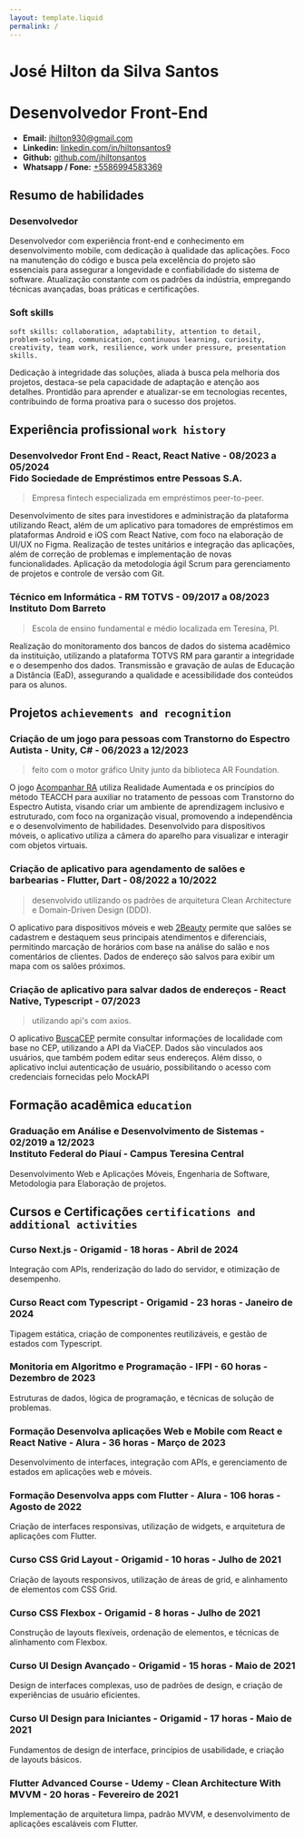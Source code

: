 ```yaml
---
layout: template.liquid
permalink: /
---
```


# José Hilton da Silva Santos
# Desenvolvedor Front-End

* **Email:** [jhilton930@gmail.com](mailto:jhilton930@gmail.com)
* **Linkedin:** [linkedin.com/in/hiltonsantos9](https://linkedin.com/in/hiltonsantos9)
* **Github:** [github.com/jhiltonsantos](https://github.com/jhiltonsantos)
* **Whatsapp / Fone:** [+5586994583369](https://wa.me/+5586994583369)

## Resumo de habilidades

### Desenvolvedor

Desenvolvedor com experiência front-end e conhecimento em desenvolvimento mobile, com dedicação à qualidade das aplicações. Foco na manutenção do código e busca pela excelência do projeto são essenciais para assegurar a longevidade e confiabilidade do sistema de software. Atualização constante com os padrões da indústria, empregando técnicas avançadas, boas práticas e certificações.

### Soft skills

`soft skills: collaboration, adaptability, attention to detail, problem-solving, communication, continuous learning, curiosity, creativity, team work, resilience, work under pressure, presentation skills.`

Dedicação à integridade das soluções, aliada à busca pela melhoria dos projetos, destaca-se pela capacidade de adaptação e atenção aos detalhes. Prontidão para aprender e atualizar-se em tecnologias recentes, contribuindo de forma proativa para o sucesso dos projetos.


## Experiência profissional `work history`

### Desenvolvedor Front End - React, React Native - 08/2023 a 05/2024 <br>Fido Sociedade de Empréstimos entre Pessoas S.A.

> Empresa fintech especializada em empréstimos peer-to-peer.

Desenvolvimento de sites para investidores e administração da plataforma utilizando React, além de um aplicativo para tomadores de empréstimos em plataformas Android e iOS com React Native, com foco na elaboração de UI/UX no Figma. Realização de testes unitários e integração das aplicações, além de correção de problemas e implementação de novas funcionalidades. Aplicação da metodologia ágil Scrum para gerenciamento de projetos e controle de versão com Git.

### Técnico em Informática - RM TOTVS - 09/2017 a 08/2023 <br>Instituto Dom Barreto

> Escola de ensino fundamental e médio localizada em Teresina, PI.

Realização do monitoramento dos bancos de dados do sistema acadêmico da instituição, utilizando a plataforma TOTVS RM para garantir a integridade e o desempenho dos dados. Transmissão e gravação de aulas de Educação a Distância (EaD), assegurando a qualidade e acessibilidade dos conteúdos para os alunos.

## Projetos `achievements and recognition`

### Criação de um jogo para pessoas com Transtorno do Espectro Autista - Unity, C# - 06/2023 a 12/2023

> feito com o motor gráfico Unity junto da biblioteca AR Foundation.

O jogo [Acompanhar RA](https://github.com/jhiltonsantos/ACOMPANHAR-RA) utiliza Realidade Aumentada e os princípios do método TEACCH para auxiliar no tratamento de pessoas com Transtorno do Espectro Autista, visando criar um ambiente de aprendizagem inclusivo e estruturado, com foco na organização visual, promovendo a independência e o desenvolvimento de habilidades. Desenvolvido para dispositivos móveis, o aplicativo utiliza a câmera do aparelho para visualizar e interagir com objetos virtuais.

### Criação de aplicativo para agendamento de salões e barbearias - Flutter, Dart - 08/2022 a 10/2022

> desenvolvido utilizando os padrões de arquitetura Clean Architecture e Domain-Driven Design (DDD).

O aplicativo para dispositivos móveis e web [2Beauty](https://github.com/jhiltonsantos/two_beauty) permite que salões se cadastrem e destaquem seus principais atendimentos e diferenciais, permitindo marcação de horários com base na análise do salão e nos comentários de clientes. Dados de endereço são salvos para exibir um mapa com os salões próximos.

### Criação de aplicativo para salvar dados de endereços - React Native, Typescript - 07/2023

> utilizando api's com axios.

O aplicativo [BuscaCEP](https://github.com/jhiltonsantos/buscaCep) permite consultar informações de localidade com base no CEP, utilizando a API da ViaCEP. Dados são vinculados aos usuários, que também podem editar seus endereços. Além disso, o aplicativo inclui autenticação de usuário, possibilitando o acesso com credenciais fornecidas pelo MockAPI


## Formação acadêmica `education`

### Graduação em Análise e Desenvolvimento de Sistemas - 02/2019 a 12/2023<br>Instituto Federal do Piauí - Campus Teresina Central

Desenvolvimento Web e Aplicações Móveis, Engenharia de Software, Metodologia para Elaboração de projetos.


## Cursos e Certificações `certifications and additional activities`

### Curso Next.js - Origamid - 18 horas - Abril de 2024
Integração com APIs, renderização do lado do servidor, e otimização de desempenho.

### Curso React com Typescript - Origamid - 23 horas - Janeiro de 2024
Tipagem estática, criação de componentes reutilizáveis, e gestão de estados com Typescript.

### Monitoria em Algoritmo e Programação - IFPI - 60 horas - Dezembro de 2023
Estruturas de dados, lógica de programação, e técnicas de solução de problemas.

### Formação Desenvolva aplicações Web e Mobile com React e React Native - Alura - 36 horas - Março de 2023
Desenvolvimento de interfaces, integração com APIs, e gerenciamento de estados em aplicações web e móveis.

### Formação Desenvolva apps com Flutter - Alura - 106 horas - Agosto de 2022
Criação de interfaces responsivas, utilização de widgets, e arquitetura de aplicações com Flutter.

### Curso CSS Grid Layout - Origamid - 10 horas - Julho de 2021
Criação de layouts responsivos, utilização de áreas de grid, e alinhamento de elementos com CSS Grid.

### Curso CSS Flexbox - Origamid - 8 horas - Julho de 2021
Construção de layouts flexíveis, ordenação de elementos, e técnicas de alinhamento com Flexbox.

### Curso UI Design Avançado - Origamid - 15 horas - Maio de 2021
Design de interfaces complexas, uso de padrões de design, e criação de experiências de usuário eficientes.

### Curso UI Design para Iniciantes - Origamid - 17 horas - Maio de 2021
Fundamentos de design de interface, princípios de usabilidade, e criação de layouts básicos.

### Flutter Advanced Course - Udemy - Clean Architecture With MVVM - 20 horas - Fevereiro de 2021
Implementação de arquitetura limpa, padrão MVVM, e desenvolvimento de aplicações escaláveis com Flutter.
